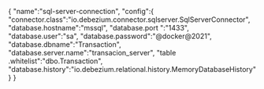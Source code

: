 {
   "name":"sql-server-connection",
   "config":{
      "connector.class":"io.debezium.connector.sqlserver.SqlServerConnector",
      "database.hostname":"mssql",
      "database.port ":"1433",
      "database.user":"sa",
      "database.password":"@docker@2021",
      "database.dbname":"Transaction",
      "database.server.name":"transacion_server",
      "table .whitelist":"dbo.Transaction",
      "database.history":"io.debezium.relational.history.MemoryDatabaseHistory"
   }
}